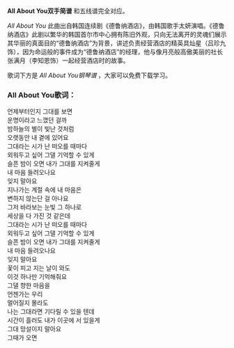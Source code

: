 

**All About You双手简谱** 和五线谱完全对应。

_All About You_
此曲出自韩国连续剧《德鲁纳酒店》，由韩国歌手太妍演唱。《德鲁纳酒店》此剧以繁华的韩国首尔市中心拥有陈旧外观，只向无法离开的灵魂们展示其华丽的真面目的“德鲁纳酒店”为背景，讲述负责经营酒店的精英具灿星（吕珍九饰），因为命运般的事件成为“德鲁纳酒店”的经理，他与像月亮般高傲美丽的社长张满月（李知恩饰）一起经营酒店时的故事。

歌词下方是 _All About You钢琴谱_ ，大家可以免费下载学习。

### All About You歌词：

언제부터인지 그대를 보면  
운명이라고 느꼈던 걸까  
밤하늘의 별이 빛난 것처럼  
오랫동안 내 곁에 있어요  
그대라는 시가 난 떠오를 때마다  
외워두고 싶어 그댈 기억할 수 있게  
슬픈 밤이 오면 내가 그대를 지켜줄게  
내 마음 들려오나요  
잊지 말아요  
지나가는 계절 속에 내 마음은  
변하지 않는단 걸 아나요  
그저 바라보는 눈빛 그 하나로  
세상을 다 가진 것 같은데  
그대라는 시가 난 떠오를 때마다  
외워두고 싶어 그댈 기억할 수 있게  
슬픈 밤이 오면 내가 그대를 지켜줄게  
내 마음 들려오나요  
잊지 말아요  
꽃이 피고 지는 날이 와도  
이것 하나만 기억해줘요  
그댈 향한 마음을  
언젠가는 우리  
멀어질지 몰라도  
나는 그대라면 기다릴 수 있을 텐데  
시간이 흘러도 내가 이곳에 서 있을게  
그대 망설이지 말아요  
그때가 오면

